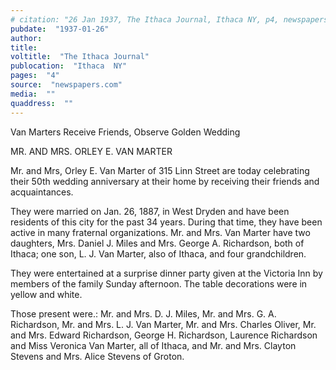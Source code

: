 ```yaml
---
# citation: "26 Jan 1937, The Ithaca Journal, Ithaca NY, p4, newspapers.com."
pubdate:  "1937-01-26"
author: 
title: 
voltitle:  "The Ithaca Journal"
publocation:  "Ithaca  NY"
pages:  "4"
source:  "newspapers.com"
media:  ""
quaddress:  ""
---
```

Van Marters Receive Friends, Observe Golden Wedding 

MR. AND MRS. ORLEY E. VAN MARTER 

Mr. and Mrs, Orley E. Van Marter of 315 Linn Street are today celebrating their 50th wedding anniversary at their home by receiving their friends and acquaintances. 

They were married on Jan. 26, 1887, in West Dryden and have been residents of this city for the past 34 years. During that time, they have been active in many fraternal organizations. Mr. and Mrs. Van Marter have two daughters, Mrs. Daniel J. Miles and Mrs. George A. Richardson, both of Ithaca; one son, L. J. Van Marter, also of Ithaca, and four grandchildren. 

They were entertained at a surprise dinner party given at the Victoria Inn by members of the family Sunday afternoon. The table decorations were in yellow and white. 

Those present were.: Mr. and Mrs. D. J. Miles, Mr. and Mrs. G. A. Richardson, Mr. and Mrs. L. J. Van Marter, Mr. and Mrs. Charles Oliver, Mr. and Mrs. Edward Richardson, George H. Richardson, Laurence Richardson and Miss Veronica Van Marter, all of Ithaca, and Mr. and Mrs. Clayton Stevens and Mrs. Alice Stevens of Groton. 

